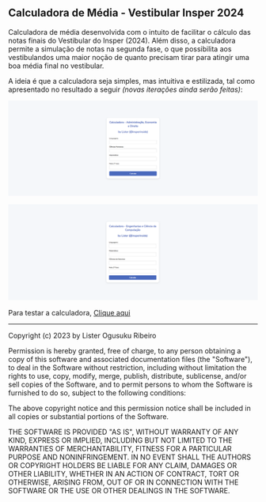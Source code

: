 ## Calculadora de Média - Vestibular Insper 2024

Calculadora de média desenvolvida com o intuito de facilitar o cálculo das notas finais do Vestibular do Insper (2024). Além disso, a calculadora permite a simulação de notas na segunda fase, o que possibilita aos vestibulandos uma maior noção de quanto precisam tirar para atingir uma boa média final no vestibular.

A ideia é que a calculadora seja simples, mas intuitiva e estilizada, tal como apresentado no resultado a seguir _(novas iterações ainda serão feitas)_:

![Admnistracao-Economia-Direito-Insper](./Business-Eco-Law/calculadora-insper-adm-eco-dir.png)

![Admnistracao-Engenharias-Computacao-Insper](./Eng-Comp/calculadora-insper-eng-ccomp.png)

Para testar a calculadora, [Clique aqui](https://insideuniversity.com.br/calculadora-de-media-vestibular-insper/)

---

Copyright (c) 2023 by Lister Ogusuku Ribeiro

Permission is hereby granted, free of charge, to any person obtaining a copy of this software and associated documentation files (the "Software"), to deal in the Software without restriction, including without limitation the rights to use, copy, modify, merge, publish, distribute, sublicense, and/or sell copies of the Software, and to permit persons to whom the Software is furnished to do so, subject to the following conditions:

The above copyright notice and this permission notice shall be included in all copies or substantial portions of the Software.

THE SOFTWARE IS PROVIDED "AS IS", WITHOUT WARRANTY OF ANY KIND, EXPRESS OR IMPLIED, INCLUDING BUT NOT LIMITED TO THE WARRANTIES OF MERCHANTABILITY, FITNESS FOR A PARTICULAR PURPOSE AND NONINFRINGEMENT. IN NO EVENT SHALL THE AUTHORS OR COPYRIGHT HOLDERS BE LIABLE FOR ANY CLAIM, DAMAGES OR OTHER LIABILITY, WHETHER IN AN ACTION OF CONTRACT, TORT OR OTHERWISE, ARISING FROM, OUT OF OR IN CONNECTION WITH THE SOFTWARE OR THE USE OR OTHER DEALINGS IN THE SOFTWARE.
